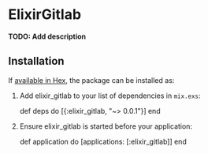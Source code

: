 # ElixirGitlab

**TODO: Add description**

## Installation

If [available in Hex](https://hex.pm/docs/publish), the package can be installed as:

  1. Add elixir_gitlab to your list of dependencies in `mix.exs`:

        def deps do
          [{:elixir_gitlab, "~> 0.0.1"}]
        end

  2. Ensure elixir_gitlab is started before your application:

        def application do
          [applications: [:elixir_gitlab]]
        end

